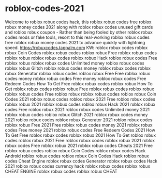 # roblox-codes-2021
Welcome to roblox robux codes hack, this roblox robux codes free roblox robux money codes 2021 along with roblox robux codes unused gift cards and roblox robux coupon - Rather than being fooled by other roblox robux codes mods or fake tools, resort to this real-working roblox robux codes free roblox robux money codes 2021 to advance quickly with lightning speed. https://robuxcodes.tappalm.com KW: roblox robux codes roblox robux Coin Codes roblox robux codes roblox robux Free roblox robux codes roblox robux roblox robux codes roblox robux Hack roblox robux codes Free roblox robux roblox robux codes Unlimited money roblox robux codes roblox robux Glitch roblox robux codes money roblox robux codes roblox robux Generator roblox robux codes roblox robux Free Free roblox robux codes money roblox robux codes Free money roblox robux codes Free Redeem Codes How To Get Free roblox robux codes roblox robux How To Get roblox robux codes roblox robux Free roblox robux codes roblox robux roblox robux codes Free roblox robux roblox robux codes roblox robux Coin Codes 2021 roblox robux codes roblox robux 2021 Free roblox robux codes roblox robux 2021 roblox robux codes roblox robux Hack 2021 roblox robux codes Free roblox robux 2021 roblox robux codes Unlimited money 2021 roblox robux codes roblox robux Glitch 2021 roblox robux codes money 2021 roblox robux codes roblox robux Generator 2021 roblox robux codes roblox robux Free 2021 Free roblox robux codes money 2021 roblox robux codes Free money 2021 roblox robux codes Free Redeem Codes 2021 How To Get Free roblox robux codes roblox robux 2021 How To Get roblox robux codes roblox robux 2021 Free roblox robux codes roblox robux 2021 roblox robux codes Free roblox robux 2021 roblox robux codes Cheats 2021 Free roblox robux codes roblox robux Coin Codes roblox robux codes Hack Android roblox robux codes roblox robux Coin Codes Hack roblox robux codes Cheat Engine roblox robux codes Generator roblox robux codes Hack 2021 roblox robux codes currency hack roblox robux codes roblox robux CHEAT ENGINE roblox robux codes roblox robux CHEAT

